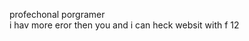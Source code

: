 profechonal  porgramer <br>
i  hav  more  eror then you   and i  can heck  websit with  f 12 

<!---
 i heck  gitub 
--->
